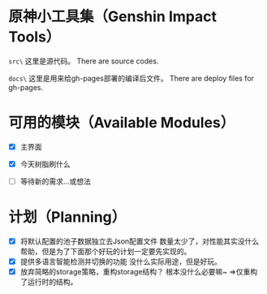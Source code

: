 # 原神小工具集（Genshin Impact Tools）

`src\`
这里是源代码。
There are source codes.

`docs\`
这里是用来给gh-pages部署的编译后文件。 
There are deploy files for gh-pages.

# 可用的模块（Available Modules）
- [x] 主界面
- [x] 今天树脂刷什么
- [ ] 等待新的需求…或想法


# 计划（Planning）
- [x] 将默认配置的池子数据独立去Json配置文件 数量太少了，对性能其实没什么帮助，但是为了下面那个好玩的计划一定要先实现的。
- [x] 提供多语言智能检测并切换的功能 没什么实际用途，但是好玩。
- [x] 放弃简略的storage策略，重构storage结构？ 根本没什么必要嘛~ =>仅重构了运行时的结构。
